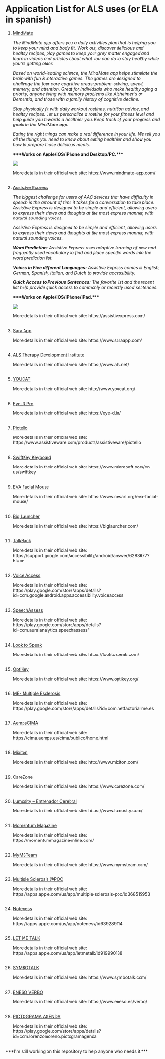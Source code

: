 <body>
    <h1>Application List for ALS uses (or ELA in spanish)</h1>
    <ol>    
    <li><a href = "https://www.mindmate-app.com/">MindMate</a></li>
    <p><i>The MindMate app offers you a daily activities plan that is helping you to keep your mind and body fit. Work out, discover delicious and healthy recipes, play games to keep your grey matter engaged and learn in videos and articles about what you can do to stay healthy while you're getting older.<p>
    <p>Based on world-leading science, the MindMate app helps stimulate the brain with fun & interactive games. The games are designed to challenge the four core cognitive areas: problem-solving, speed, memory, and attention. Great for individuals who make healthy aging a priority, anyone living with memory problems like Alzheimer's or Dementia, and those with a family history of cognitive decline.<p>
    <p>Stay physically fit with daily workout routines, nutrition advice, and healthy recipes. Let us personalize a routine for your fitness level and help guide you towards a healthier you. Keep track of your progress and goals in the MindMate app.<p>
        <p>Eating the right things can make a real difference in your life. We tell you all the things you need to know about eating healthier and show you how to prepare those delicious meals.</i><p>
        <p><b>***Works on Apple/IOS/iPhone and Desktop/PC.***</b><p>
    <img src="https://scontent-fra3-1.xx.fbcdn.net/v/t39.30808-6/348275769_272727068550088_8932947276398385359_n.png?_nc_cat=101&ccb=1-7&_nc_sid=783fdb&_nc_ohc=pp1yiD5Dh40AX_D1MdR&_nc_ht=scontent-fra3-1.xx&oh=00_AfA9zAPkiTWUiSyE7ZvVnvsbDJmImBnaWj6QZT1ZjLeqjQ&oe=65B0CDBF">
    <p>More details in their official web site: https://www.mindmate-app.com/ </p>
    <br>
    <li><a href = "https://assistiveapps.com/">Assistive Express</a></li>
    <p><i>The biggest challenge for users of AAC devices that have difficulty in speech is the amount of time it takes for a conversation to take place. Assistive Express is designed to be simple and efficient, allowing users to express their views and thoughts at the most express manner, with natural sounding voices.<p>
        <p>Assistive Express is designed to be simple and efficient, allowing users to express their views and thoughts at the most express manner, with natural sounding voices.<p>
            <p>
<b>Word Prediction:</b>
Assistive Express uses adaptive learning of new and frequently used vocabulary to find and place specific words into the word prediction list.
<p>
<b>Voices in Five different Languages:</b>
Assistive Express comes in English, German, Spanish, Italian, and Dutch to provide accessibility.
<p>
<b>Quick Access to Previous Sentences:</b>
The favorite list and the recent list help provide quick access to commonly or recently used sentences.
<p>
    </i><p>
                <p><b>***Works on Apple/IOS/iPhone/iPad.***</b><p>
            <img src="https://www.barrierefrei-kommunizieren.de/fileadmin/datenbank/user_upload/produkte/Assistive_Apps/AssistiveApps_AssisitveExpress.JPG">
    <p>More details in their official web site: https://assistivexpress.com/</p>
    <br>
    <li><a href = "https://www.saraapp.com/">Sara App</a></li>
    <p>More details in their official web site: https://www.saraapp.com/ </p>
    <br>
    <li><a href = "https://www.als.net/">ALS Therapy Development Institute</a></li>
    <p>More details in their official web site: https://www.als.net/ </p>
    <br>
    <li><a href = "http://www.youcat.org/">YOUCAT</a></li>
    <p>More details in their official web site: http://www.youcat.org/ </p>
    <br>
    <li><a href = "https://eye-d.in/">Eye-D Pro</a></li>
    <p>More details in their official web site: https://eye-d.in/ </p>
    <br>
    <li><a href = "https://www.assistiveware.com/products/assistiveware/pictello">Pictello</a></li>
    <p>More details in their official web site: https://www.assistiveware.com/products/assistiveware/pictello </p>
    <br>
    <li><a href = "https://www.microsoft.com/en-us/swiftkey">SwiftKey Keyboard</a></li>
    <p>More details in their official web site: https://www.microsoft.com/en-us/swiftkey </p>
    <br>
    <li><a href = "https://www.cesarl.org/eva-facial-mouse/">EVA Facial Mouse</a></li>
    <p>More details in their official web site: https://www.cesarl.org/eva-facial-mouse/ </p>
    <br>
    <li><a href = "https://biglauncher.com/">Big Launcher</a></li>
    <p>More details in their official web site: https://biglauncher.com/ </p>
    <br>
    <li><a href = "https://support.google.com/accessibility/android/answer/6283677?hl=en">TalkBack</a></li>
    <p>More details in their official web site: https://support.google.com/accessibility/android/answer/6283677?hl=en </p>
    <br>
    <li><a href = "https://play.google.com/store/apps/details?id=com.google.android.apps.accessibility.voiceaccess">Voice Access</a></li>
    <p>More details in their official web site: https://play.google.com/store/apps/details?id=com.google.android.apps.accessibility.voiceaccess </p>
    <br>
    <li><a href = "https://play.google.com/store/apps/details?id=com.auralanalytics.speechassess">SpeechAssess</a></li>
    <p>More details in their official web site: https://play.google.com/store/apps/details?id=com.auralanalytics.speechassess" </p>
    <br>
    <li><a href = "https://looktospeak.com/">Look to Speak</a></li>
    <p>More details in their official web site: https://looktospeak.com/ </p>
    <br>
    <li><a href = "https://www.optikey.org/">OptiKey</a></li>
    <p>More details in their official web site: https://www.optikey.org/ </p>
    <br>
    <li><a href = "https://play.google.com/store/apps/details?id=com.netfactorial.me.es">ME- Multiple Esclerosis</a></li>
    <p>More details in their official web site: https://play.google.com/store/apps/details?id=com.netfactorial.me.es </p>
    <br>
    <li><a href = "https://cima.aemps.es/cima/publico/home.html">AempsCIMA</a></li>
    <p>More details in their official web site: https://cima.aemps.es/cima/publico/home.html </p>
    <br>
    <li><a href = "http://www.mixiton.com/">Mixiton</a></li>
    <p>More details in their official web site: http://www.mixiton.com/ </p>
    <br>
    <li><a href = "https://www.carezone.com/">CareZone</a></li>
    <p>More details in their official web site: https://www.carezone.com/ </p>
    <br>
    <li><a href = "https://www.lumosity.com/">Lumosity – Entrenador Cerebral</a></li>
    <p>More details in their official web site: https://www.lumosity.com/ </p>
    <br>
    <li><a href = "https://momentummagazineonline.com/">Momentum Magazine</a></li>
    <p>More details in their official web site: https://momentummagazineonline.com/ </p>
    <br>
    <li><a href = "https://www.mymsteam.com/">MyMSTeam</a></li>
    <p>More details in their official web site: https://www.mymsteam.com/ </p>
    <br>
    <li><a href = "https://apps.apple.com/us/app/multiple-sclerosis-poc/id368515953">Multiple Sclerosis @POC</a></li>
    <p>More details in their official web site: https://apps.apple.com/us/app/multiple-sclerosis-poc/id368515953 </p>
    <br>
    <li><a href = "https://apps.apple.com/us/app/noteness/id639289114">Noteness</a></li>
    <p>More details in their official web site: https://apps.apple.com/us/app/noteness/id639289114 </p>
    <br>
    <li><a href = "https://apps.apple.com/us/app/letmetalk/id919990138">LET ME TALK</a></li>
    <p>More details in their official web site: https://apps.apple.com/us/app/letmetalk/id919990138 </p>
    <br>
    <li><a href = "https://www.symbotalk.com/">SYMBOTALK</a></li>
    <p>More details in their official web site: https://www.symbotalk.com/ </p>
    <br>
    <li><a href = "https://www.eneso.es/verbo/">ENESO VERBO</a></li>
    <p>More details in their official web site: https://www.eneso.es/verbo/ </p>
    <br>
    <li><a href = "https://play.google.com/store/apps/details?id=com.lorenzomoreno.pictogramagenda">PICTOGRAMA AGENDA</a></li>
    <p>More details in their official web site: https://play.google.com/store/apps/details?id=com.lorenzomoreno.pictogramagenda </p>
    </ol>
<br>
***I'm still working on this repository to help anyone who needs it.***
<br>

